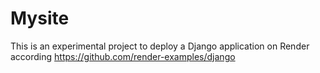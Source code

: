 # Mysite

This is an experimental project to deploy a Django application on Render according https://github.com/render-examples/django



